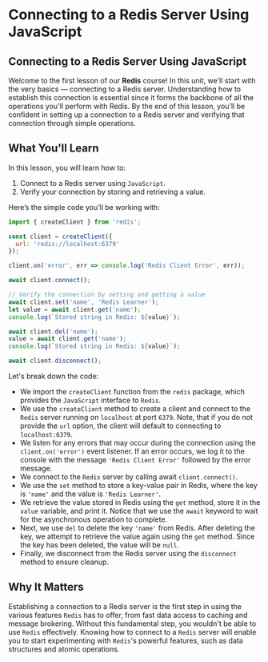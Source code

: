 # Connecting to a Redis Server Using JavaScript

## Connecting to a Redis Server Using JavaScript
Welcome to the first lesson of our **Redis** course! In this unit, we'll start with the very basics — connecting to a Redis server. Understanding how to establish this connection is essential since it forms the backbone of all the operations you'll perform with Redis. By the end of this lesson, you’ll be confident in setting up a connection to a Redis server and verifying that connection through simple operations.

## What You'll Learn
In this lesson, you will learn how to:

1. Connect to a Redis server using `JavaScript`.
2. Verify your connection by storing and retrieving a value.

Here’s the simple code you’ll be working with:

```JavaScript
import { createClient } from 'redis';

const client = createClient({
  url: 'redis://localhost:6379'
});

client.on('error', err => console.log('Redis Client Error', err));

await client.connect();

// Verify the connection by setting and getting a value
await client.set('name', 'Redis Learner');
let value = await client.get('name');
console.log(`Stored string in Redis: ${value}`);

await client.del('name');
value = await client.get('name');
console.log(`Stored string in Redis: ${value}`);

await client.disconnect();
```

Let's break down the code:

* We import the `createClient` function from the `redis` package, which provides the `JavaScript` interface to `Redis`.
* We use the `createClient` method to create a client and connect to the `Redis` server running on `localhost` at port `6379`. Note, that if you do not provide the `url` option, the client will default to connecting to `localhost:6379`.
* We listen for any errors that may occur during the connection using the `client.on('error')` event listener. If an error occurs, we log it to the console with the message `'Redis Client Error'` followed by the error message.
* We connect to the `Redis` server by calling await `client.connect()`.
* We use the `set` method to store a key-value pair in Redis, where the key is `'name'` and the value is `'Redis Learner'`.
* We retrieve the value stored in Redis using the `get` method, store it in the `value` variable, and print it. Notice that we use the `await` keyword to wait for the asynchronous operation to complete.
* Next, we use `del` to delete the key `'name'` from Redis. After deleting the key, we attempt to retrieve the value again using the `get` method. Since the key has been deleted, the value will be `null`.
* Finally, we disconnect from the Redis server using the `disconnect` method to ensure cleanup.

## Why It Matters
Establishing a connection to a Redis server is the first step in using the various features `Redis` has to offer, from fast data access to caching and message brokering. Without this fundamental step, you wouldn't be able to use `Redis` effectively. Knowing how to connect to a `Redis` server will enable you to start experimenting with `Redis`'s powerful features, such as data structures and atomic operations.
